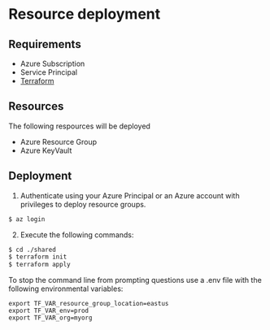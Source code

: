 # Resource deployment

## Requirements

- Azure Subscription
- Service Principal
- [Terraform](https://www.terraform.io/downloads.html)

## Resources

The following respources will be deployed
- Azure Resource Group
- Azure KeyVault 



## Deployment

1. Authenticate using your Azure Principal or an Azure account with privileges to deploy resource groups.

``` bash
$ az login
```

2. Execute the following commands:

``` bash
$ cd ./shared
$ terraform init
$ terraform apply
```

To stop the command line from prompting questions use a .env file with the following environmental variables:

```
export TF_VAR_resource_group_location=eastus
export TF_VAR_env=prod
export TF_VAR_org=myorg
```
